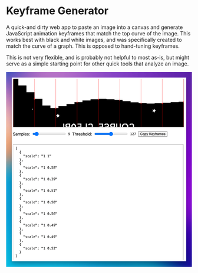# Keyframe Generator

A quick-and dirty web app to paste an image into a canvas and generate JavaScript animation keyframes that match the top curve of the image. This works best with black and white images, and was specifically created to match the curve of a graph. This is opposed to hand-tuning keyframes.

This is not very flexible, and is probably not helpful to most as-is, but might serve as a simple starting point for other quick tools that analyze an image.

<img src="./screenshot.png">
